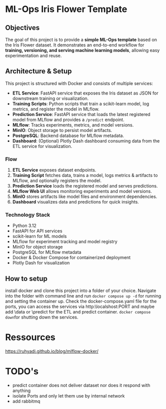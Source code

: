 # ML-Ops Iris Flower Template

## Objectives
The goal of this project is to provide a **simple ML-Ops template** based on the Iris Flower dataset. It demonstrates an end-to-end workflow for **training, versioning, and serving machine learning models**, allowing easy experimentation and reuse.

## Architecture & Setup
This project is structured with Docker and consists of multiple services:

- **ETL Service**: FastAPI service that exposes the Iris dataset as JSON for downstream training or visualization.
- **Training Scripts**: Python scripts that train a scikit-learn model, log metrics, and register the model in MLflow.
- **Prediction Service**: FastAPI service that loads the latest registered model from MLflow and provides a `/predict` endpoint.
- **MLflow**: Tracks experiments, metrics, and model versions.
- **MinIO**: Object storage to persist model artifacts.
- **PostgreSQL**: Backend database for MLflow metadata.
- **Dashboard**: (Optional) Plotly Dash dashboard consuming data from the ETL service for visualization.

### Flow
1. **ETL Service** exposes dataset endpoints.
2. **Training Script** fetches data, trains a model, logs metrics & artifacts to MLflow, and optionally registers the model.
3. **Prediction Service** loads the registered model and serves predictions.
4. **MLflow Web UI** allows monitoring experiments and model versions.
5. **MinIO** stores artifacts like model files and environment dependencies.
6. **Dashboard** visualizes data and predictions for quick insights.

### Technology Stack
- Python 3.12
- FastAPI for API services
- scikit-learn for ML models
- MLflow for experiment tracking and model registry
- MinIO for object storage
- PostgreSQL for MLflow metadata
- Docker & Docker Compose for containerized deployment
- Plotly Dash for visualization

## How to setup 
install docker and clone this project into a folder of your choice. Navigate into the folder with command line and run `docker compose up -d` for running and setting the container up. Check the docker-compose.yaml file for the ports, you can access the services via http:\\localshost:PORT and maybe add \data or \predict for the ETL and predict container. `docker compose down`for shutting down the services.

# Ressources 
https://ruhyadi.github.io/blog/mlflow-docker/

# TODO's
- predict container does not deliver dataset nor does it respond with anything
- isolate Ports and only let them use by internal network
- add rabbitmq 